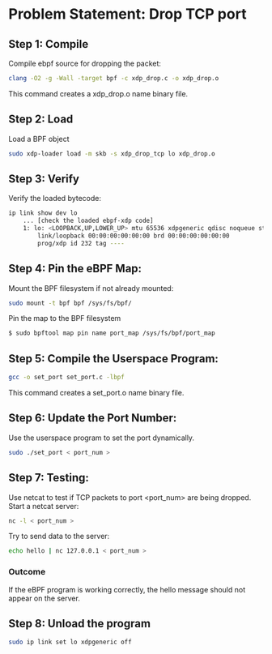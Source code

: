 # Problem Statement: Drop TCP port

## Step 1: Compile

Compile ebpf source for dropping the packet:

```bash
clang -O2 -g -Wall -target bpf -c xdp_drop.c -o xdp_drop.o
```

This command creates a xdp_drop.o name binary file.

## Step 2: Load

Load a BPF object

```bash
sudo xdp-loader load -m skb -s xdp_drop_tcp lo xdp_drop.o
```

## Step 3: Verify

Verify the loaded bytecode:

```bash
ip link show dev lo
    ... [check the loaded ebpf-xdp code]
    1: lo: <LOOPBACK,UP,LOWER_UP> mtu 65536 xdpgeneric qdisc noqueue state UNKNOWN mode DEFAULT group default qlen 1000
        link/loopback 00:00:00:00:00:00 brd 00:00:00:00:00:00
        prog/xdp id 232 tag ----
```

## Step 4: Pin the eBPF Map:

Mount the BPF filesystem if not already mounted:

```bash
sudo mount -t bpf bpf /sys/fs/bpf/
```

Pin the map to the BPF filesystem

```bash
$ sudo bpftool map pin name port_map /sys/fs/bpf/port_map
```

## Step 5: Compile the Userspace Program:

```bash
gcc -o set_port set_port.c -lbpf
```

This command creates a set_port.o name binary file.

## Step 6: Update the Port Number:

Use the userspace program to set the port dynamically.

```bash
sudo ./set_port < port_num >
```

## Step 7: Testing:

Use netcat to test if TCP packets to port <port_num> are being dropped.
Start a netcat server:

```bash
nc -l < port_num >
```

Try to send data to the server:

```bash
echo hello | nc 127.0.0.1 < port_num >
```

### Outcome

If the eBPF program is working correctly, the hello message should not appear on the server.


## Step 8: Unload the program

```bash
sudo ip link set lo xdpgeneric off
```